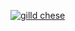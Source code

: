 [![gilld chese](https://cdn.discordapp.com/attachments/1170093288989147329/1370938304135958528/attachment.gif)](https://example.com)

